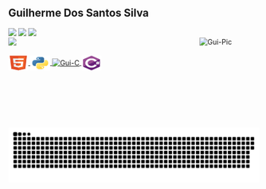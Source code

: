 ## Guilherme Dos Santos Silva
<div> 
  <a href="https://discord.gg/xYhSWVn" target="_blank"><img src="https://img.shields.io/badge/Discord-7289DA?style=for-the-badge&logo=discord&logoColor=white" target="_blank"></a> 
  <a href = "mailto:guilhermedosantos45@gmail.com"><img src="https://img.shields.io/badge/-Gmail-%23333?style=for-the-badge&logo=gmail&logoColor=white" target="_blank"></a>
  <a href="https://www.linkedin.com/in/guilherme-dos-santos-silva-681971169/" target="_blank"><img src="https://img.shields.io/badge/-LinkedIn-%230077B5?style=for-the-        badge&logo=linkedin&logoColor=white" target="_blank"></a> 
<div>
  <a href="https://github.com/GuilhermeSSx">
  <img height="180em" src="https://github-readme-stats.vercel.app/api?username=GuilhermeSSx&show_icons=true&theme=synthwave&include_all_commits=true&count_private=true"/>
  <img align="right" alt="Gui-Pic" height="180" width="120" src="https://c.tenor.com/Z_Ah8rkdZ4YAAAAC/walking-code.gif">
</div>

<div style="display: inline_block"><br>
  <img align="center" alt="Gui-HTML" height="30" width="40" src="https://raw.githubusercontent.com/devicons/devicon/master/icons/html5/html5-original.svg">
  <img align="center" alt="Gui-Python" height="30" width="40" src="https://raw.githubusercontent.com/devicons/devicon/master/icons/python/python-original.svg">
  <img align="center" alt="Gui-C" height="30" width="40" src="https://cdn.jsdelivr.net/gh/devicons/devicon/icons/c/c-original.svg">
  <img align="center" alt="Gui-Csharp" height="30" width="40" src="https://raw.githubusercontent.com/devicons/devicon/master/icons/csharp/csharp-original.svg">
</div>
  
  ![Snake animation](https://github.com/GuilhermeSSx/GuilhermeSSx/blob/output/github-contribution-grid-snake.svg)
 
</div>
